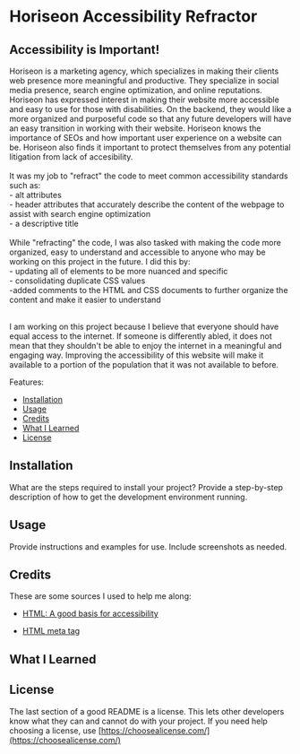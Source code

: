 # Horiseon Accessibility Refractor 

## Accessibility is Important! 

Horiseon is a marketing agency, which specializes in making their clients web presence more meaningful and productive. They specialize in social media presence, search engine optimization, and online reputations. Horiseon has expressed interest in making their website more accessible and easy to use for those with disabilities. On the backend, they would like a more organized and purposeful code so that any future developers will have an easy transition in working with their website. Horiseon knows the importance of SEOs and how important user experience on a website can be. Horiseon also finds it important to protect themselves from any potential litigation from lack of accesibility. 
<br>
<br>
It was my job to "refract" the code to meet common accessibility standards such as: 
<br>
	- alt attributes 
<br>
	- header attributes that accurately describe the content of the webpage to assist with search engine optimization 
<br>
	- a descriptive title
<br>
<br>
While "refracting" the code, I was also tasked with making the code more organized, easy to understand and accessible to anyone who may be working on this project in the future. I did this by: 
<br>
	- updating all of elements to be more nuanced and specific 
	<br>
	- consolidating duplicate CSS values 
	<br>
	-added comments to the HTML and CSS documents to further organize the content and make it easier to understand
	<br>
	<br>

I am working on this project because I believe that everyone should have equal access to the internet. 
If someone is differently abled, it does not mean that they shouldn't be able to enjoy the internet in a meaningful and engaging way. 
Improving the accessibility of this website will make it available to a portion of the population that it was not available to before. 


Features: 


* [Installation](#installation)
* [Usage](#usage)
* [Credits](#credits)
* [What I Learned](#whatilearned)
* [License](#license)


## Installation

What are the steps required to install your project? Provide a step-by-step description of how to get the development environment running.


## Usage 

Provide instructions and examples for use. Include screenshots as needed. 


## Credits
These are some sources I used to help me along:

- [HTML: A good basis for accessibility](https://developer.mozilla.org/en-US/docs/Learn/Accessibility/HTML)


- [HTML meta tag](https://www.w3schools.com/tags/tag_meta.asp)

## What I Learned 


## License

The last section of a good README is a license. This lets other developers know what they can and cannot do with your project. If you need help choosing a license, use [https://choosealicense.com/](https://choosealicense.com/)
